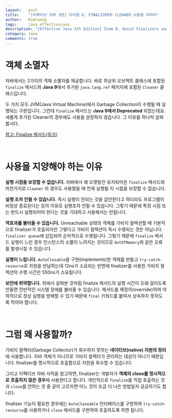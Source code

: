 ```yaml
---
layout:   post
title:    "[이펙티브 자바 3판] 아이템 8. FINALIZER와 CLEANER 사용을 피하라"
author:   Kimtaeng
tags: 	  java effectivejava
description: "[Effective Java 3th Edition] Item 8. Avoid finalizers and cleaners" 
category: Java
comments: true
---
```


# 객체 소멸자

자바에서는 2가지의 객체 소멸자를 제공합니다. 바로 최상위 오브젝트 클래스에 포함된 ```finalize``` 메서드와
**Java 9**에서 추가된 ```java.lang.ref``` 패키지에 포함된 ```Cleaner``` 클래스입니다.

두 가지 모두 JVM(Java Virtual Machine)에서 Garbage Collection이 수행될 때 실행되는 구문입니다.
그런데 ```finalize``` 메서드는 **Java 9에서 Deprecated** 되었는데요. 새롭게 추가된 Cleaner의 경우에도
사용을 권장하지 않습니다. 그 이유를 하나씩 살펴봅시다.

<a href="/post/java-finalize" target="_blank">참고: Finalize 메서드(링크)</a>

<br/>

# 사용을 지양해야 하는 이유

**실행 시점을 보장할 수 없습니다.** 자바에서 꽤 오랫동안 유지되어온 ```finalize``` 메서드와 마찬가지로
```Cleaner``` 의 경우도 사용했을 때 언제 실행될 지 시점을 보장할 수 없습니다. 

**실행 조차 안될 수 있습니다.** 즉시 실행이 안되는 것을 감안한다고 하더라도 프로그램이 비정상 종료된다는 등의 이유로
실행조차 안될 수 있습니다. 그렇기 때문에 특정 시점 또는 반드시 실행되어야 한다는 것을 기대하고 사용해서는 안됩니다.

**역효과를 불러올 수 있습니다.** Unreachable 상태의 객체를 가비지 컬렉션할 때 기본적으로 finalizer가 호출되지만
그렇다고 가비지 컬렉션이 즉시 수행되는 것은 아닙니다. ```finalizer queue```에 삽입되어 순차적으로 수행됩니다.
그렇기 때문에 ```finalize``` 메서드 실행이 느린 경우 인스턴스의 소멸이 느려지는 것이므로 ```OutOfMemory```와 같은 오류를
발생시킬 수 있습니다.

**실행이 느립니다.** ```AutoClosable```을 구현(implements)한 객체를 만들고 ```try-catch-resource```로 자원을 반납하는데
12ns가 소요되는 반면에 finalizer를 사용한 가비지 컬렉션의 수행 시간은 550ns가 소요됩니다.

**보안에 취약합니다.** 위에서 살펴본 것처럼 finalize 메서드의 실행 시간이 오래 걸리도록 만들면 전반적인 시스템 장애를
불러올 수 있습니다. 메서드를 재정의(override)하여 악의적으로 정상 실행을 방해할 수 있기 때문에 ```final``` 키워드를 붙여서
상속하지 못하도록 막아야 합니다.

<br/>

# 그럼 왜 사용할까?

가비지 컬렉터(Garbage Collector)가 회수하지 못하는 **네이티브(native) 자원의 정리**에 사용합니다. 자바 객체가 아니므로
가비지 컬렉터가 관리하는 대상이 아니기 때문입니다. finalizer를 명시적으로 호출함으로 자원을 회수할 수 있습니다.

그리고 이펙티브 자바 서적을 참고하면, finalizer는 개발자가 **객체의 close를 명시적으로 호출하지 않은 경우**에
사용한다고 합니다. 개인적으로 ```finalize```를 직접 호출하는 것과 ```close```를 안하는 것 중 굳이 고르자면 어느 것이 조금 더
나은 방법일지 궁금하기도 합니다.

finalizer 기능이 필요한 경우에는 ```AutoCloseable``` 인터페이스를 구현하여
```try-catch-resource```를 사용하거나 ```close``` 메서드를 구현하여 호출하도록 하면 됩니다. 
